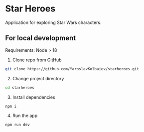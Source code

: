 # Star Heroes



Application for exploring Star Wars characters.

## For local development

Requirements:
Node > 18

1. Clone repo from GitHub
```bash
git clone https://github.com/YaroslavKolbaiev/starheroes.git
```
2. Change project directory
```bash
cd starheroes
```
3. Install dependencies
```bash
npm i
```
4. Run the app
```bash
npm run dev
```